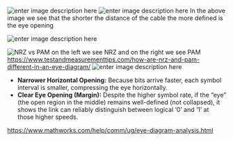 ![enter image description here](https://i.imgur.com/xFk68Dy.png)
![enter image description here](https://media.cheggcdn.com/media/3da/3da3a0d3-57a4-43f3-9640-6b0a59f8ade0/phpllOfGb)
In the above image we see that the shorter the distance of the cable the more defined is the eye opening

![enter image description here](https://cdn.shopify.com/s/files/1/0578/5803/1639/files/01_480x480.jpg?v=1662021599)

![NRZ vs PAM](https://www.testandmeasurementtips.com/wp-content/uploads/2025/02/Figure-1.png)
on the left we see NRZ and on the right we see PAM  https://www.testandmeasurementtips.com/how-are-nrz-and-pam-different-in-an-eye-diagram/
![enter image description here](https://i.imgur.com/11ul6wU.png)
-   **Narrower Horizontal Opening:** Because bits arrive faster, each symbol interval is smaller, compressing the eye horizontally.
-   **Clear Eye Opening (Margin):** Despite the higher symbol rate, if the “eye” (the open region in the middle) remains well-defined (not collapsed), it shows the link can reliably distinguish between logical ‘0’ and ‘1’ at those higher speeds.

https://www.mathworks.com/help/comm/ug/eye-diagram-analysis.html
<!--stackedit_data:
eyJoaXN0b3J5IjpbLTE1NTg5MDczMjUsLTM2MDA1NzMzMCwtMj
A4ODc0NjYxMl19
-->